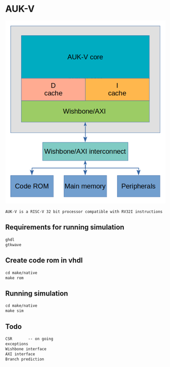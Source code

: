 # AUK-V
![Alt text](doc/arch.png?raw=true "Architecture")


    AUK-V is a RISC-V 32 bit processor compatible with RV32I instructions

## Requirements for running simulation

    ghdl
    gtkwave
## Create code rom in vhdl 
    cd make/native
    make rom  
## Running simulation
    cd make/native
    make sim  

## Todo

    CSR       -- on going
    exceptions
    Wishbone interface
    AXI interface
    Branch prediction
    